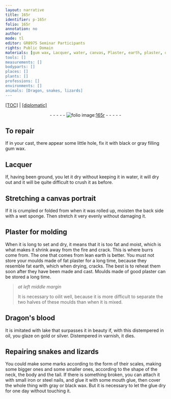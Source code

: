 ```yaml
---
layout: narrative
title: 165r
identifier: p-165r
folio: 165r
annotation: no
author:
mode: tl
editor: GR8975 Seminar Participants
rights: Public Domain
materials: [gum wax, Lacquer, water, canvas, Plaster, earth, plaster, oil, Dragon's blood, lake, gold, silver, varnish, iron, steel, mouth glue, wax, glue]
tools: []
measurements: []
bodyparts: []
places: []
plants: []
professions: []
environments: []
animals: [Dragon, snakes, lizards]
---
```


<p><a href="{{ site.baseurl }}/translation/">[TOC]</a> | <a href="{{ site.baseurl }}/texts/p-165r_tc/" target="_blank">[diplomatic]</a></p><div class="folio" align="center">- - - - - <a href="http://gallica.bnf.fr/ark:/12148/btv1b9059316c/f336.item" target="_blank"><img src="https://cu-mkp.github.io/2017-workshop-edition/assets/photo-icon.png" alt="folio image: " style="display:inline-block; margin-bottom:-3px;"/>165r</a> - - - - - </div>  
  

## To repair

 
If in your cast, there appear some little hole, fix it with black or gray filling <span class="m">gum wax</span>.
 
 
  

## <span class="m">Lacquer</span>

 
If, having been ground, you let it dry without keeping it in <span class="m">water</span>, it will dry out and it will be quite difficult to crush it as before.
 
 
  

## Stretching a <span class="m">canvas</span> portrait

 
If it is crumpled or folded from when it was rolled up, moisten the back side with a wet sponge. Then stretch it very evenly without damaging it.
 
 
  

## <span class="m">Plaster</span> for molding

 
When it is long to set and dry, it means that it is too fat and moist, which is what makes it shrink away from the fire and crack. <span class="x">This is</span> where burrs come from. The one that comes from lean <span class="m">earth</span> is better. You must not store your moulds made of fat <span class="m">plaster</span> for a long time, because they resemble fat <span class="m">earth</span>, which when drying, cracks. The best is to reheat them soon after they have been made and cast. Moulds made of good <span class="m">plaster</span> can be stored a long time.
 
> *at left middle margin*
> 
> 
>   It is necessary to <span class="m">oil</span>it well, because it is more difficult to separate the two halves of these moulds than when it is mixed.
 
 
  

## <span class="m"><span class="al">Dragon</span>'s blood</span>

 
It is imitated with <span class="m">lake</span> that surpasses it in beauty if, with this distempered in <span class="m">oil</span>, you glaze on <span class="m">gold</span> or <span class="m">silver</span>. Distempered in <span class="m">varnish</span>, it dies.
 
 
  

## Repairing <span class="al">snakes</span> and <span class="al">lizards</span>

 
You could make some marks according to the form of their scales, making some bigger ones and some smaller ones, according to the shape of the neck, the body and the tail. If there is something broken, you can attach it with small <span class="m">iron</span> or <span class="m">steel</span> nails, and glue it with some <span class="m">mouth glue</span>, then cover the whole thing with gray or black <span class="m">wax</span>. But it is necessary to let the <span class="m">glue</span> dry for one day without touching it.
 
